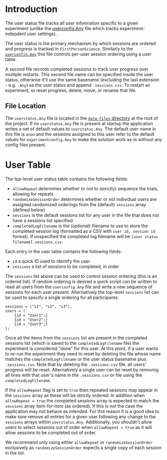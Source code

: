 # Introduction
The user status file tracks all user infomration specific to a given experiment (unlike the [userconfig.Any](./userConfigReadme.md) file which tracks experiment-indepdent user settings). 

The user status is the primary mechanism by which sessions are ordered and progress is tracked in `FirstPersonScience`. Similarly to the [`userconfig.Any`](./userConfigReadme.md) this file controls per-user session ordering using a user table.

A second file records completed sessions to track user progress over multiple restarts. This second file name can be specified inside the user status, otherwise it'll use the same basename (excluding the last extension - e.g. `.Any`) as the user status and append `.sessions.csv`. To restart an experiment, or reset progress, delete, move, or rename that file.

## File Location
The `userstatus.Any` file is located in the [`data-files` directory](../data-files) at the root of the project. If no `userstatus.Any` file is present at startup the application writes a set of default values to `userstatus.Any`. The default user name in this file is `anon` and the sessions assigned to this user refer to the default values for `experimentconfig.Any` to make the solution work as-is without any config files present.

# User Table
The top-level user status table contains the following fields:

* `allowRepeat` determines whether or not to (strictly) sequence the trials, allowing for repeats
* `randomizeSessionOrder` determines whether or not individual users are assigned randomized orderings from the (default) `sessions` array (defined below)
* `sessions` is the default sessions list for any user in the file that does not have a sessions list specified
* `completedLogFilename` is the (optional) filename to use to store the completed session log (formatted as a CSV with `user id, session id` format). If unspecified the completed log filename will be `[user status filename].sessions.csv`.

Each entry in the user table contains the following fields:

* `id` a quick ID used to identify the user
* `sessions` a list of sessions to be completed, in order

The `sessions` list above can be used to control session ordering (this is an ordered list). If random ordering is desired a quick script can be written to read all users from the `userconfig.Any` file and write a new sequence of sessions for each user present. Alternatively the top-level `sessions` list can be used to specify a single ordering for all participants:

```
sessions = ("s1", "s2", "s3"),
users = (
    {id = "User1";}
    {id = "User2";}
    {id = "User3";}
);
```

Once all the items from the `sessions` list are present in the completed sessions list (which is saved to the `completedLogFilename` file) the experiment is considered "done" for this user. At this point, if a user wants to re-run the experiment they need to reset by deleting the file whose name matches the `completedLogFilename` or the user status basename plus `.sessions.csv`. Note that by deleting the `.sessions.csv` file, all users' progress will be reset. Alternatively a single user can be reset by removing all lines with that user's name in the `.sessions.csv` or file using the `completedLogFilename`.

If the `allowRepeat` flag is set to `true` then repeated sessions may appear in the `sessions` array as these will be strictly ordered. In addition when `allowRepeat = true` the completed sessions array is expected to match the `sessions` array item-for-item (as ordered). If this is not the case the application may not behave as intended. For this reason it is a good idea to make sure remove all entries for a given user following any change to the `sessions` arrays within `userstatus.Any`. Additionally, you shouldn't allow users to select sessions out of order when `allowRepeat = true` as it will allow sessions to be completed out of order.

We recommend only using either `allowRepeat` or `randomizeSessionOrder` exclusively as `randomizeSessionOrder` expects a single copy of each session in the list.
